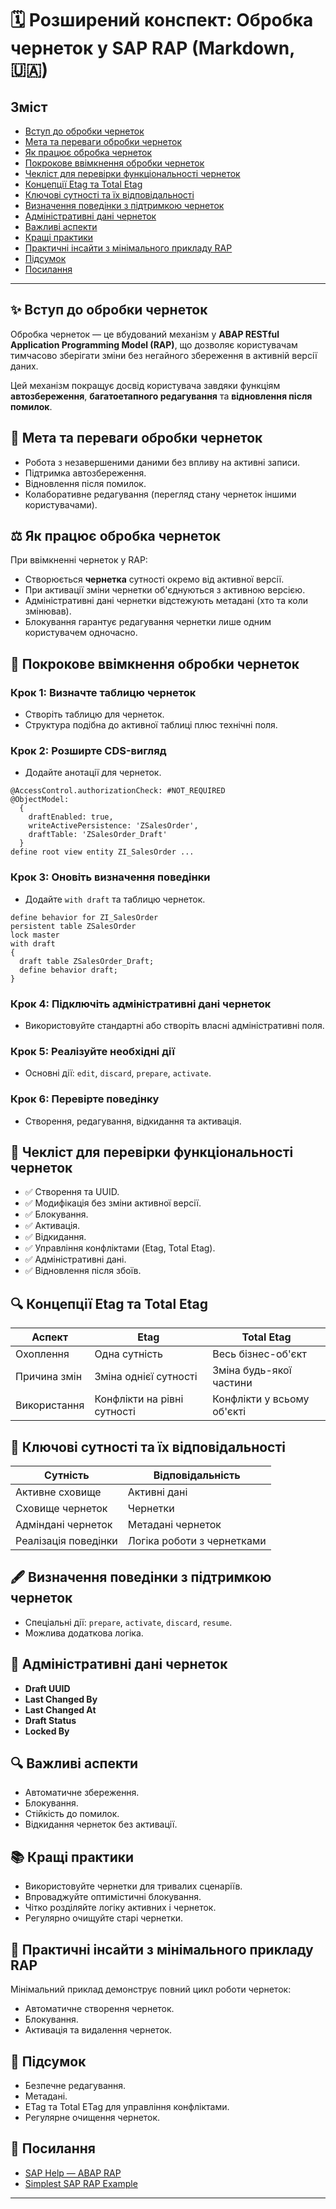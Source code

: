 # 🗓️ Розширений конспект: Обробка чернеток у SAP RAP (Markdown, 🇺🇦)

## Зміст

- [Вступ до обробки чернеток](#-вступ-до-обробки-чернеток)
- [Мета та переваги обробки чернеток](#-мета-та-переваги-обробки-чернеток)
- [Як працює обробка чернеток](#-як-працює-обробка-чернеток)
- [Покрокове ввімкнення обробки чернеток](#-покрокове-ввімкнення-обробки-чернеток)
- [Чекліст для перевірки функціональності чернеток](#-чекліст-для-перевірки-функціональності-чернеток)
- [Концепції Etag та Total Etag](#-концепції-etag-та-total-etag)
- [Ключові сутності та їх відповідальності](#-ключові-сутності-та-їх-відповідальності)
- [Визначення поведінки з підтримкою чернеток](#-визначення-поведінки-з-підтримкою-чернеток)
- [Адміністративні дані чернеток](#-адміністративні-дані-чернеток)
- [Важливі аспекти](#-важливі-аспекти)
- [Кращі практики](#-кращі-практики)
- [Практичні інсайти з мінімального прикладу RAP](#-практичні-інсайти-з-мінімального-прикладу-rap)
- [Підсумок](#-підсумок)
- [Посилання](#-посилання)

---

## ✨ Вступ до обробки чернеток

Обробка чернеток — це вбудований механізм у **ABAP RESTful Application Programming Model (RAP)**, що дозволяє користувачам тимчасово зберігати зміни без негайного збереження в активній версії даних.

Цей механізм покращує досвід користувача завдяки функціям **автозбереження**, **багатоетапного редагування** та **відновлення після помилок**.

## 📅 Мета та переваги обробки чернеток

- Робота з незавершеними даними без впливу на активні записи.
- Підтримка автозбереження.
- Відновлення після помилок.
- Колаборативне редагування (перегляд стану чернеток іншими користувачами).

## ⚖️ Як працює обробка чернеток

При ввімкненні чернеток у RAP:

- Створюється **чернетка** сутності окремо від активної версії.
- При активації зміни чернетки об'єднуються з активною версією.
- Адміністративні дані чернетки відстежують метадані (хто та коли змінював).
- Блокування гарантує редагування чернетки лише одним користувачем одночасно.

## 🔢 Покрокове ввімкнення обробки чернеток

### Крок 1: Визначте таблицю чернеток
- Створіть таблицю для чернеток.
- Структура подібна до активної таблиці плюс технічні поля.

### Крок 2: Розширте CDS-вигляд
- Додайте анотації для чернеток.
```abap
@AccessControl.authorizationCheck: #NOT_REQUIRED
@ObjectModel:
  {
    draftEnabled: true,
    writeActivePersistence: 'ZSalesOrder',
    draftTable: 'ZSalesOrder_Draft'
  }
define root view entity ZI_SalesOrder ...
```

### Крок 3: Оновіть визначення поведінки
- Додайте `with draft` та таблицю чернеток.
```abap
define behavior for ZI_SalesOrder
persistent table ZSalesOrder
lock master
with draft
{
  draft table ZSalesOrder_Draft;
  define behavior draft;
}
```

### Крок 4: Підключіть адміністративні дані чернеток
- Використовуйте стандартні або створіть власні адміністративні поля.

### Крок 5: Реалізуйте необхідні дії
- Основні дії: `edit`, `discard`, `prepare`, `activate`.

### Крок 6: Перевірте поведінку
- Створення, редагування, відкидання та активація.

## 🔧 Чекліст для перевірки функціональності чернеток

- ✅ Створення та UUID.
- ✅ Модифікація без зміни активної версії.
- ✅ Блокування.
- ✅ Активація.
- ✅ Відкидання.
- ✅ Управління конфліктами (Etag, Total Etag).
- ✅ Адміністративні дані.
- ✅ Відновлення після збоїв.

## 🔍 Концепції Etag та Total Etag

| Аспект              | Etag                  | Total Etag                    |
|---------------------|-----------------------|--------------------------------|
| Охоплення           | Одна сутність         | Весь бізнес-об'єкт             |
| Причина змін        | Зміна однієї сутності | Зміна будь-якої частини        |
| Використання        | Конфлікти на рівні сутності | Конфлікти у всьому об'єкті |

## 📃 Ключові сутності та їх відповідальності

| Сутність                  | Відповідальність                        |
|---------------------------|-----------------------------------------|
| Активне сховище           | Активні дані                            |
| Сховище чернеток          | Чернетки                                |
| Адміндані чернеток        | Метадані чернеток                       |
| Реалізація поведінки      | Логіка роботи з чернетками              |

## 🖋️ Визначення поведінки з підтримкою чернеток

- Спеціальні дії: `prepare`, `activate`, `discard`, `resume`.
- Можлива додаткова логіка.

## 🔧 Адміністративні дані чернеток

- **Draft UUID**
- **Last Changed By**
- **Last Changed At**
- **Draft Status**
- **Locked By**

## 🔍 Важливі аспекти

- Автоматичне збереження.
- Блокування.
- Стійкість до помилок.
- Відкидання чернеток без активації.

## 📚 Кращі практики

- Використовуйте чернетки для тривалих сценаріїв.
- Впроваджуйте оптимістичні блокування.
- Чітко розділяйте логіку активних і чернеток.
- Регулярно очищуйте старі чернетки.

## 🔬 Практичні інсайти з мінімального прикладу RAP

Мінімальний приклад демонструє повний цикл роботи чернеток:
- Автоматичне створення чернеток.
- Блокування.
- Активація та видалення чернеток.

## 🔗 Підсумок

- Безпечне редагування.
- Метадані.
- ETag та Total ETag для управління конфліктами.
- Регулярне очищення чернеток.

## 🔗 Посилання

- [SAP Help — ABAP RAP](https://help.sap.com/docs/abap-cloud/abap-rap/abap-restful-application-programming-model)
- [Simplest SAP RAP Example](https://github.com/fr0ster/simplest_sap_rap_example/blob/master/7th_iteration/notes.md)

---